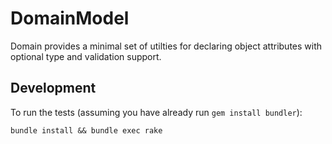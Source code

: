 # DomainModel	 

Domain provides a minimal set of utilties for declaring object attributes with optional type and validation support.

## Development

To run the tests (assuming you have already run `gem install bundler`):

    bundle install && bundle exec rake

